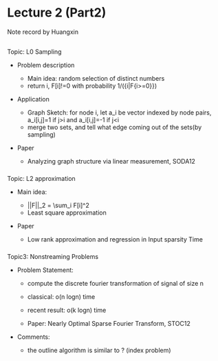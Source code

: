 Lecture 2 (Part2)
=================

Note record by Huangxin

##
Topic: L0 Sampling

- Problem description
	- Main idea: random selection of distinct numbers
	- return i, F[i]!=0 with probability 1/({i|F{i>=0}})

- Application
	- Graph Sketch: for node i, let a_i be vector indexed by node pairs, a_i[i,j]=1 if j>i and a_i[i,j]=-1 if j<i
	- merge two sets, and tell what edge coming out of the sets(by sampling)
	
- Paper
	- Analyzing graph structure via linear measurement, SODA12

###	
Topic: L2 approximation

- Main idea:
	- ||F||_2 = \sum_i F[i]^2
	- Least square approximation
	
- Paper	
	- Low rank approximation and regression in Input sparsity Time

###
Topic3: Nonstreaming Problems

- Problem Statement:
	- compute the discrete fourier transformation of signal of size n 
	- classical: o(n logn) time
	- recent result: o(k logn) time

	- Paper: Nearly Optimal Sparse Fourier Transform, STOC12
	
- Comments:
	- the outline algorithm is similar to ? (index problem)



	
